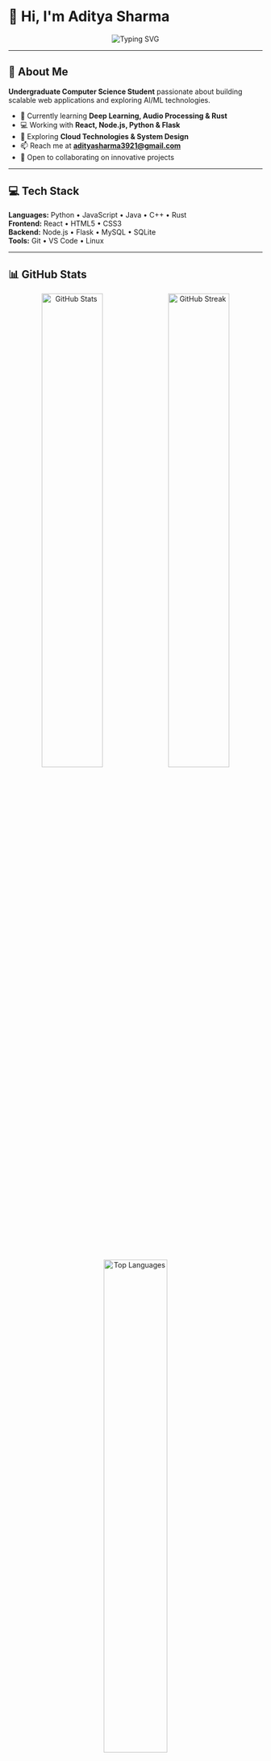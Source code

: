 # 👋 Hi, I'm Aditya Sharma

<div align="center">
  <img src="https://readme-typing-svg.herokuapp.com?font=Fira+Code&pause=1000&color=00D9FF&center=true&vCenter=true&width=435&lines=Computer+Science+Student;Full+Stack+Developer;AI%2FML+Enthusiast" alt="Typing SVG" />
</div>

---

## 🚀 About Me
**Undergraduate Computer Science Student** passionate about building scalable web applications and exploring AI/ML technologies.

- 🔭 Currently learning **Deep Learning, Audio Processing & Rust**
- 💻 Working with **React, Node.js, Python & Flask**
- 🌱 Exploring **Cloud Technologies & System Design**
- 📫 Reach me at **adityasharma3921@gmail.com**
- 🤝 Open to collaborating on innovative projects

---

## 💻 Tech Stack

**Languages:** Python • JavaScript • Java • C++ • Rust  
**Frontend:** React • HTML5 • CSS3  
**Backend:** Node.js • Flask • MySQL • SQLite  
**Tools:** Git • VS Code • Linux  

---

## 📊 GitHub Stats

<div align="center">
  <img src="https://github-readme-stats.vercel.app/api?username=Aditya-54&show_icons=true&theme=tokyonight&hide_border=true&count_private=true" alt="GitHub Stats" width="49%" />
  <img src="https://github-readme-streak-stats.herokuapp.com/?user=Aditya-54&theme=tokyonight&hide_border=true" alt="GitHub Streak" width="49%" />
</div>

<div align="center">
  <img src="https://github-readme-stats.vercel.app/api/top-langs/?username=Aditya-54&layout=compact&theme=tokyonight&hide_border=true" alt="Top Languages" width="50%" />
</div>

---

## 🤝 Connect With Me

<div align="center">
  
[![Email](https://img.shields.io/badge/Email-D14836?style=for-the-badge&logo=gmail&logoColor=white)](mailto:adityasharma3921@gmail.com)
[![LinkedIn](https://img.shields.io/badge/LinkedIn-0077B5?style=for-the-badge&logo=linkedin&logoColor=white)](https://www.linkedin.com/in/aditya-sharma-cs/)
[![Twitter](https://img.shields.io/badge/Twitter-1DA1F2?style=for-the-badge&logo=twitter&logoColor=white)](https://twitter.com/aditya_dev54)

</div>

---
<div align="center">
  <i>⭐ Building tomorrow's solutions with today's technology ff ⭐</i>
</div>
